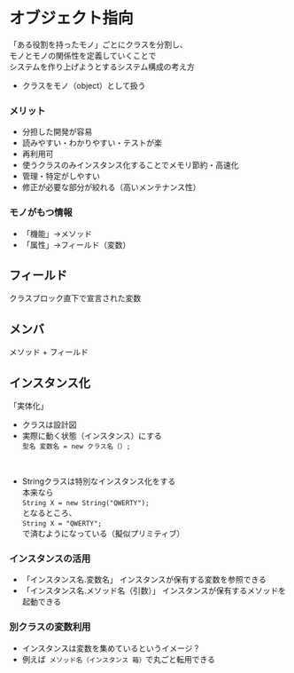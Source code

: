 # オブジェクト指向
「ある役割を持ったモノ」ごとにクラスを分割し、  
モノとモノの関係性を定義していくことで  
システムを作り上げようとするシステム構成の考え方  
- クラスをモノ（object）として扱う  
  
### メリット
- 分担した開発が容易
- 読みやすい・わかりやすい・テストが楽
- 再利用可
- 使うクラスのみインスタンス化することでメモリ節約・高速化
- 管理・特定がしやすい
- 修正が必要な部分が絞れる（高いメンテナンス性）  
  
### モノがもつ情報
- 「機能」→メソッド
- 「属性」→フィールド（変数）  
  
## フィールド
クラスブロック直下で宣言された変数

## メンバ
メソッド + フィールド  
  
## インスタンス化
「実体化」
- クラスは設計図
- 実際に動く状態（インスタンス）にする  
`型名 変数名 = new クラス名（）;`

<br>
  
- Stringクラスは特別なインスタンス化をする  
本来なら  
`String X = new String("QWERTY");`  
となるところ、  
`String X = "QWERTY";`  
で済むようになっている（擬似プリミティブ）  
  
### インスタンスの活用
- 「インスタンス名.変数名」
インスタンスが保有する変数を参照できる
- 「インスタンス名.メソッド名（引数）」
インスタンスが保有するメソッドを起動できる

### 別クラスの変数利用
- インスタンスは変数を集めているというイメージ？
- 例えば` メソッド名（インスタンス 箱）`で丸ごと転用できる

